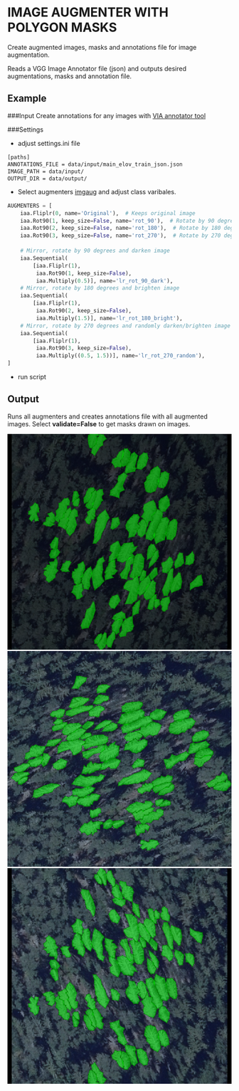 # IMAGE AUGMENTER WITH POLYGON MASKS

Create augmented images, masks and annotations file for image augmentation.

Reads a VGG Image Annotator file (json) and outputs desired augmentations, masks and annotation file.

## Example

###Input
Create annotations for any images with [VIA annotator tool](https://www.robots.ox.ac.uk/~vgg/software/via/)

###Settings
* adjust settings.ini file

```
[paths]
ANNOTATIONS_FILE = data/input/main_elov_train_json.json
IMAGE_PATH = data/input/
OUTPUT_DIR = data/output/
```

* Select augmenters [imgaug](https://imgaug.readthedocs.io/en/latest/source/overview_of_augmenters.html) and adjust class varibales.
```python
AUGMENTERS = [
    iaa.Fliplr(0, name='Original'),  # Keeps original image
    iaa.Rot90(1, keep_size=False, name='rot_90'),  # Rotate by 90 degrees
    iaa.Rot90(2, keep_size=False, name='rot_180'),  # Rotate by 180 degrees
    iaa.Rot90(3, keep_size=False, name='rot_270'),  # Rotate by 270 degrees

    # Mirror, rotate by 90 degrees and darken image
    iaa.Sequential(
        [iaa.Fliplr(1),
         iaa.Rot90(1, keep_size=False),
         iaa.Multiply(0.5)], name='lr_rot_90_dark'),
    # Mirror, rotate by 180 degrees and brighten image
    iaa.Sequential(
        [iaa.Fliplr(1),
         iaa.Rot90(2, keep_size=False),
         iaa.Multiply(1.5)], name='lr_rot_180_bright'),
    # Mirror, rotate by 270 degrees and randomly darken/brighten image
    iaa.Sequential(
        [iaa.Fliplr(1),
         iaa.Rot90(3, keep_size=False),
         iaa.Multiply((0.5, 1.5))], name='lr_rot_270_random'),
]
```

* run script

## Output

Runs all augmenters and creates annotations file with all augmented images.
Select **validate=False** to get masks drawn on images.

![](data/samples/val_lr_rot_90_dark041.PNG)
![](data/samples/val_Original041.PNG)
![](data/samples/val_rot_90041.PNG)
